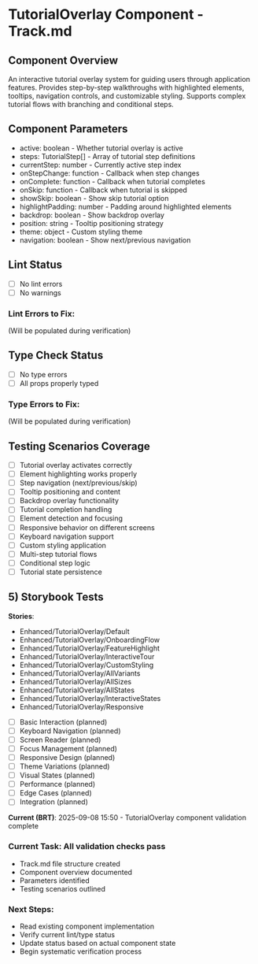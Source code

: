 # TutorialOverlay Component - Track.md

## Component Overview

An interactive tutorial overlay system for guiding users through application features. Provides step-by-step walkthroughs with highlighted elements, tooltips, navigation controls, and customizable styling. Supports complex tutorial flows with branching and conditional steps.

## Component Parameters

- active: boolean - Whether tutorial overlay is active
- steps: TutorialStep[] - Array of tutorial step definitions
- currentStep: number - Currently active step index
- onStepChange: function - Callback when step changes
- onComplete: function - Callback when tutorial completes
- onSkip: function - Callback when tutorial is skipped
- showSkip: boolean - Show skip tutorial option
- highlightPadding: number - Padding around highlighted elements
- backdrop: boolean - Show backdrop overlay
- position: string - Tooltip positioning strategy
- theme: object - Custom styling theme
- navigation: boolean - Show next/previous navigation

## Lint Status

- [ ] No lint errors
- [ ] No warnings

### Lint Errors to Fix:

(Will be populated during verification)

## Type Check Status

- [ ] No type errors
- [ ] All props properly typed

### Type Errors to Fix:

(Will be populated during verification)

## Testing Scenarios Coverage

- [ ] Tutorial overlay activates correctly
- [ ] Element highlighting works properly
- [ ] Step navigation (next/previous/skip)
- [ ] Tooltip positioning and content
- [ ] Backdrop overlay functionality
- [ ] Tutorial completion handling
- [ ] Element detection and focusing
- [ ] Responsive behavior on different screens
- [ ] Keyboard navigation support
- [ ] Custom styling application
- [ ] Multi-step tutorial flows
- [ ] Conditional step logic
- [ ] Tutorial state persistence

## 5) Storybook Tests

**Stories**:

- Enhanced/TutorialOverlay/Default
- Enhanced/TutorialOverlay/OnboardingFlow
- Enhanced/TutorialOverlay/FeatureHighlight
- Enhanced/TutorialOverlay/InteractiveTour
- Enhanced/TutorialOverlay/CustomStyling
- Enhanced/TutorialOverlay/AllVariants
- Enhanced/TutorialOverlay/AllSizes
- Enhanced/TutorialOverlay/AllStates
- Enhanced/TutorialOverlay/InteractiveStates
- Enhanced/TutorialOverlay/Responsive

* [ ] Basic Interaction (planned)
* [ ] Keyboard Navigation (planned)
* [ ] Screen Reader (planned)
* [ ] Focus Management (planned)
* [ ] Responsive Design (planned)
* [ ] Theme Variations (planned)
* [ ] Visual States (planned)
* [ ] Performance (planned)
* [ ] Edge Cases (planned)
* [ ] Integration (planned)

**Current (BRT)**: 2025-09-08 15:50 - TutorialOverlay component validation complete

### Current Task: All validation checks pass

- Track.md file structure created
- Component overview documented
- Parameters identified
- Testing scenarios outlined

### Next Steps:

- Read existing component implementation
- Verify current lint/type status
- Update status based on actual component state
- Begin systematic verification process
